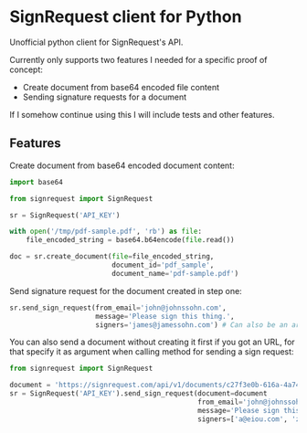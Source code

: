 # SignRequest client for Python

Unofficial python client for SignRequest's API.

Currently only supports two features I needed for a specific proof of concept:

- Create document from base64 encoded file content
- Sending signature requests for a document

If I somehow continue using this I will include tests and other features.

## Features

Create document from base64 encoded document content:

```python
import base64

from signrequest import SignRequest

sr = SignRequest('API_KEY')

with open('/tmp/pdf-sample.pdf', 'rb') as file:
    file_encoded_string = base64.b64encode(file.read())

doc = sr.create_document(file=file_encoded_string,
                         document_id='pdf_sample',
                         document_name='pdf-sample.pdf')
```

Send signature request for the document created in step one:

```python
sr.send_sign_request(from_email='john@johnssohn.com',
                     message='Please sign this thing.',
                     signers='james@jamessohn.com') # Can also be an array of emails
```

You can also send a document without creating it first if you got an URL, for that specify it as argument when calling method for sending a sign request:

```python
from signrequest import SignRequest

document = 'https://signrequest.com/api/v1/documents/c27f3e0b-616a-4a74-9182-c00d4e3aa16a/'
sr = SignRequest('API_KEY').send_sign_request(document=document
                                              from_email='john@johnssohn.com',
                                              message='Please sign this thing.',
                                              signers=['a@eiou.com', 'z@yz.com'])
```
